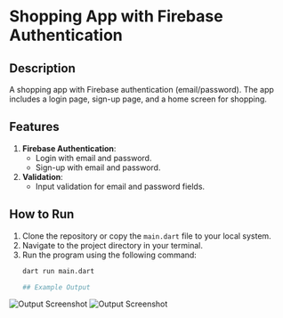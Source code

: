 # Shopping App with Firebase Authentication

## Description
A shopping app with Firebase authentication (email/password). The app includes a login page, sign-up page, and a home screen for shopping.

## Features
1. **Firebase Authentication**:
   - Login with email and password.
   - Sign-up with email and password.
2. **Validation**:
   - Input validation for email and password fields.

## How to Run
1. Clone the repository or copy the `main.dart` file to your local system.
2. Navigate to the project directory in your terminal.
3. Run the program using the following command:
   ```bash
   dart run main.dart

   ## Example Output
![Output Screenshot](screenshot1.png)
![Output Screenshot](screenshot2.png)
